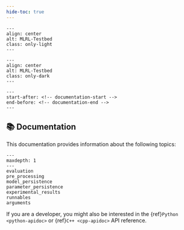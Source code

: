 ```yaml
---
hide-toc: true
---
```


```{image} ../../_static/logo_testbed_light.svg
---
align: center
alt: MLRL-Testbed
class: only-light
---
```

```{image} ../../_static/logo_testbed_dark.svg
---
align: center
alt: MLRL-Testbed
class: only-dark
---
```

```{include} README.md
---
start-after: <!-- documentation-start -->
end-before: <!-- documentation-end -->
---
```

## 📚 Documentation

This documentation provides information about the following topics:

```{toctree}
---
maxdepth: 1
---
evaluation
pre_processing
model_persistence
parameter_persistence
experimental_results
runnables
arguments
```

If you are a developer, you might also be interested in the {ref}`Python <python-apidoc>` or {ref}`C++ <cpp-apidoc>` API reference.
